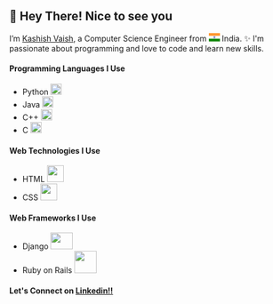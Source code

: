 ## 👋 Hey There! Nice to see you

I’m [Kashish Vaish](https://kashishvaish.github.io/kashish-vaish/), a Computer Science Engineer from <img src="https://github.com/hampusborgos/country-flags/blob/main/png250px/in.png" width="20px" height="15px"> India. 
✨ I'm passionate about programming and love to code and learn new skills.

#### Programming Languages I Use 
- Python <img src="https://github.com/yurijserrano/Github-Profile-Readme-Logos/blob/master/programming%20languages/python.svg" width="20" height="20">
- Java <img src="https://github.com/yurijserrano/Github-Profile-Readme-Logos/blob/master/programming%20languages/java.svg" width="20" height="20">
- C++ <img src="https://github.com/yurijserrano/Github-Profile-Readme-Logos/blob/master/programming%20languages/c++.svg" width="20" height="20">
- C <img src="https://github.com/yurijserrano/Github-Profile-Readme-Logos/blob/master/programming%20languages/c.svg" width="20" height="20">
#### Web Technologies I Use
- HTML <img src="https://github.com/yurijserrano/Github-Profile-Readme-Logos/blob/master/others/html.svg" width="30" height="30">
- CSS <img src="https://github.com/yurijserrano/Github-Profile-Readme-Logos/blob/master/others/css.svg" width="30" height="30">
#### Web Frameworks I Use
- Django <img src="https://github.com/yurijserrano/Github-Profile-Readme-Logos/blob/master/frameworks/django.svg" width="40" height="30">
- Ruby on Rails <img src="https://github.com/yurijserrano/Github-Profile-Readme-Logos/blob/master/frameworks/rails.svg" width="40" height="40">

#### Let's Connect on [Linkedin!!](https://www.linkedin.com/in/kashish-vaish-1b6475191/)

<!---
kashishvaish/kashishvaish is a  special ✨ repository because its `README.md` (this file) appears on your GitHub profile.
You can click the Preview link to take a look at your changes.
--->
